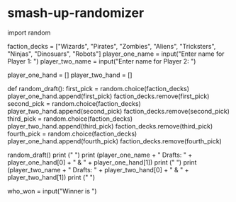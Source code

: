 # smash-up-randomizer
import random

faction_decks = ["Wizards", "Pirates", "Zombies", "Aliens", "Tricksters", "Ninjas", "Dinosuars", "Robots"]
player_one_name = input("Enter name for Player 1: ")
player_two_name = input("Enter name for Player 2: ")


player_one_hand = []
player_two_hand = []

def random_draft():
    first_pick = random.choice(faction_decks)
    player_one_hand.append(first_pick)
    faction_decks.remove(first_pick)
    second_pick = random.choice(faction_decks)
    player_two_hand.append(second_pick)
    faction_decks.remove(second_pick)
    third_pick = random.choice(faction_decks)
    player_two_hand.append(third_pick)
    faction_decks.remove(third_pick)
    fourth_pick = random.choice(faction_decks)
    player_one_hand.append(fourth_pick)
    faction_decks.remove(fourth_pick)

random_draft()
print (" ")
print (player_one_name + " Drafts: " + player_one_hand[0] + " & " + player_one_hand[1])
print (" ")
print (player_two_name + " Drafts: " + player_two_hand[0] + " & " + player_two_hand[1])
print (" ")

who_won = input("Winner is ")

